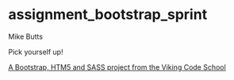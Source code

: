 assignment_bootstrap_sprint
===========================

Mike Butts

Pick yourself up!

[A Bootstrap, HTM5 and SASS project from the Viking Code School](http://www.vikingcodeschool.com)
